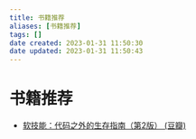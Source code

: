 ```yaml
---
title: 书籍推荐
aliases: [书籍推荐]
tags: []
date created: 2023-01-31 11:50:30
date updated: 2023-01-31 11:50:43
---
```


# 书籍推荐

- [软技能：代码之外的生存指南（第2版） (豆瓣)](https://book.douban.com/subject/36044253/)
